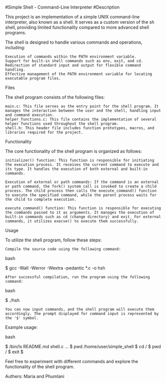 #Simple Shell - Command-Line Interpreter
#Description

This project is an implementation of a simple UNIX command-line interpreter, also known as a shell. It serves as a custom version of the sh shell, providing limited functionality compared to more advanced shell programs.

The shell is designed to handle various commands and operations, including:

    Execution of commands within the PATH environment variable.
    Support for built-in shell commands such as env, exit, and cd.
    Redirection of standard input and output for flexible command handling.
    Effective management of the PATH environment variable for locating executable program files.

Files

The shell program consists of the following files:

    main.c: This file serves as the entry point for the shell program. It manages the interaction between the user and the shell, handling input and command execution.
    helper_functions.c: This file contains the implementation of several helper functions used throughout the shell program.
    shell.h: This header file includes function prototypes, macros, and libraries required for the project.

Functionality

The core functionality of the shell program is organized as follows:

    initializer() function: This function is responsible for initiating the execution process. It receives the current command to execute and its type. It handles the execution of both external and built-in commands.

    Execution of external or path commands: If the command is an external or path command, the fork() system call is invoked to create a child process. The child process then calls the execute_command() function to execute the specified command, while the parent process waits for the child to complete execution.

    execute_command() function: This function is responsible for executing the commands passed to it as arguments. It manages the execution of built-in commands such as cd (change directory) and exit. For external commands, it utilizes execve() to execute them successfully.

Usage

To utilize the shell program, follow these steps:

    Compile the source code using the following command:

bash

$ gcc -Wall -Werror -Wextra -pedantic *.c -o hsh

    After successful compilation, run the program using the following command:

bash

$ ./hsh

    You can now input commands, and the shell program will execute them accordingly. The prompt displayed for command input is represented by the '$' symbol.

Example usage:

bash

$ /bin/ls README.md shell.c ...
$ pwd
/home/user/simple_shell
$ cd /
$ pwd
/
$ exit
$

Feel free to experiment with different commands and explore the functionality of the shell program.

Authers:
Maria and Phumlani